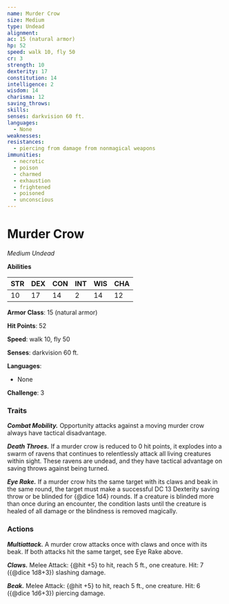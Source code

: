 ```yaml
---
name: Murder Crow
size: Medium
type: Undead
alignment: 
ac: 15 (natural armor)
hp: 52
speed: walk 10, fly 50
cr: 3
strength: 10
dexterity: 17
constitution: 14
intelligence: 2
wisdom: 14
charisma: 12
saving_throws:
skills:
senses: darkvision 60 ft.
languages:
  - None
weaknesses:
resistances:
  - piercing from damage from nonmagical weapons
immunities:
  - necrotic
  - poison
  - charmed
  - exhaustion
  - frightened
  - poisoned
  - unconscious
---
```


# Murder Crow

*Medium Undead*

**Abilities**

| STR | DEX | CON | INT | WIS | CHA |
| --- | --- | --- | --- | --- | --- |
| 10 | 17 | 14 | 2 | 14 | 12 |

**Armor Class**: 15 (natural armor)

**Hit Points**: 52

**Speed**: walk 10, fly 50

**Senses**: darkvision 60 ft.

**Languages**:
  - None

**Challenge**: 3

### Traits
***Combat Mobility.*** Opportunity attacks against a moving murder crow always have tactical disadvantage.

***Death Throes.*** If a murder crow is reduced to 0 hit points, it explodes into a swarm of ravens that continues to relentlessly attack all living creatures within sight. These ravens are undead, and they have tactical advantage on saving throws against being turned.

***Eye Rake.*** If a murder crow hits the same target with its claws and beak in the same round, the target must make a successful DC 13 Dexterity saving throw or be blinded for {@dice 1d4} rounds. If a creature is blinded more than once during an encounter, the condition lasts until the creature is healed of all damage or the blindness is removed magically.

### Actions
***Multiattack.*** A murder crow attacks once with claws and once with its beak. If both attacks hit the same target, see Eye Rake above.

***Claws.*** Melee Attack: {@hit +5} to hit, reach 5 ft., one creature. Hit: 7 ({@dice 1d8+3}) slashing damage.

***Beak.*** Melee Attack: {@hit +5} to hit, reach 5 ft., one creature. Hit: 6 ({@dice 1d6+3}) piercing damage.

